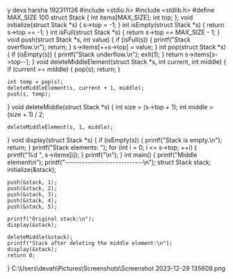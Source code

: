 y deva harsha
192311126
#include <stdio.h>
#include <stdlib.h>
#define MAX_SIZE 100
struct Stack
{
    int items[MAX_SIZE];
    int top;
};
void initialize(struct Stack *s)
{
    s->top = -1;
}
int isEmpty(struct Stack *s)
{
    return s->top == -1;
}
int isFull(struct Stack *s)
{
    return s->top == MAX_SIZE - 1;
}
void push(struct Stack *s, int value)
{
    if (isFull(s))
    {
        printf("Stack overflow.\n");
        return;
    }
    s->items[++s->top] = value;
}
int pop(struct Stack *s)
{
    if (isEmpty(s))
    {
        printf("Stack underflow.\n");
        exit(1);
    }
    return s->items[s->top--];
}
void deleteMiddleElement(struct Stack *s, int current, int middle)
{
    if (current == middle)
    {
        pop(s);
        return;
    }

    int temp = pop(s);
    deleteMiddleElement(s, current + 1, middle);
    push(s, temp);
}
void deleteMiddle(struct Stack *s) {
    int size = (s->top + 1);
    int middle = (size + 1) / 2;

    deleteMiddleElement(s, 1, middle);
}
void display(struct Stack *s)
{
    if (isEmpty(s))
    {
        printf("Stack is empty.\n");
        return;
    }
    printf("Stack elements: ");
    for (int i = 0; i <= s->top; ++i)
    {
        printf("%d ", s->items[i]);
    }
    printf("\n");
}
int main()
{
    printf("Middle element\n");
    printf("----------------------------\n");
    struct Stack stack;
    initialize(&stack);

    push(&stack, 1);
    push(&stack, 2);
    push(&stack, 3);
    push(&stack, 4);
    push(&stack, 5);

    printf("Original stack:\n");
    display(&stack);

    deleteMiddle(&stack);
    printf("Stack after deleting the middle element:\n");
    display(&stack);
    return 0;
}
C:\Users\devah\Pictures\Screenshots\Screenshot 2023-12-29 135609.png


